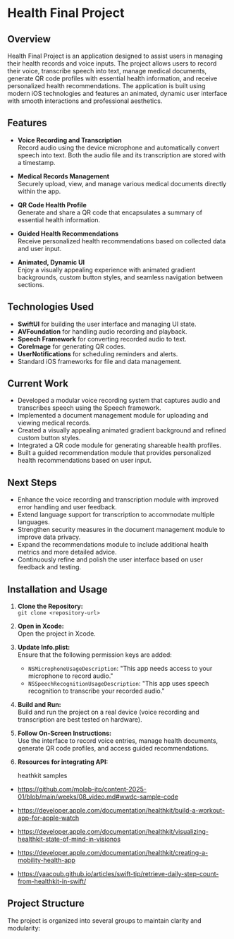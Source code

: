 # Health Final Project

## Overview

Health Final Project is an application designed to assist users in managing their health records and voice inputs. The project allows users to record their voice, transcribe speech into text, manage medical documents, generate QR code profiles with essential health information, and receive personalized health recommendations. The application is built using modern iOS technologies and features an animated, dynamic user interface with smooth interactions and professional aesthetics.

## Features

- **Voice Recording and Transcription**  
  Record audio using the device microphone and automatically convert speech into text. Both the audio file and its transcription are stored with a timestamp.

- **Medical Records Management**  
  Securely upload, view, and manage various medical documents directly within the app.

- **QR Code Health Profile**  
  Generate and share a QR code that encapsulates a summary of essential health information.

- **Guided Health Recommendations**  
  Receive personalized health recommendations based on collected data and user input.

- **Animated, Dynamic UI**  
  Enjoy a visually appealing experience with animated gradient backgrounds, custom button styles, and seamless navigation between sections.

## Technologies Used

- **SwiftUI** for building the user interface and managing UI state.
- **AVFoundation** for handling audio recording and playback.
- **Speech Framework** for converting recorded audio to text.
- **CoreImage** for generating QR codes.
- **UserNotifications** for scheduling reminders and alerts.
- Standard iOS frameworks for file and data management.

## Current Work

- Developed a modular voice recording system that captures audio and transcribes speech using the Speech framework.
- Implemented a document management module for uploading and viewing medical records.
- Created a visually appealing animated gradient background and refined custom button styles.
- Integrated a QR code module for generating shareable health profiles.
- Built a guided recommendation module that provides personalized health recommendations based on user input.

## Next Steps

- Enhance the voice recording and transcription module with improved error handling and user feedback.
- Extend language support for transcription to accommodate multiple languages.
- Strengthen security measures in the document management module to improve data privacy.
- Expand the recommendations module to include additional health metrics and more detailed advice.
- Continuously refine and polish the user interface based on user feedback and testing.

## Installation and Usage

1. **Clone the Repository:**  
   `git clone <repository-url>`

2. **Open in Xcode:**  
   Open the project in Xcode.

3. **Update Info.plist:**  
   Ensure that the following permission keys are added:
   - `NSMicrophoneUsageDescription`: "This app needs access to your microphone to record audio."
   - `NSSpeechRecognitionUsageDescription`: "This app uses speech recognition to transcribe your recorded audio."

4. **Build and Run:**  
   Build and run the project on a real device (voice recording and transcription are best tested on hardware).

5. **Follow On-Screen Instructions:**  
   Use the interface to record voice entries, manage health documents, generate QR code profiles, and access guided recommendations.
6. **Resources for integrating API:**

    heathkit samples

  - https://github.com/molab-itp/content-2025-01/blob/main/weeks/08_video.md#wwdc-sample-code

  - https://developer.apple.com/documentation/healthkit/build-a-workout-app-for-apple-watch

  - https://developer.apple.com/documentation/healthkit/visualizing-healthkit-state-of-mind-in-visionos

  - https://developer.apple.com/documentation/healthkit/creating-a-mobility-health-app

  - https://yaacoub.github.io/articles/swift-tip/retrieve-daily-step-count-from-healthkit-in-swift/



## Project Structure

The project is organized into several groups to maintain clarity and modularity:


